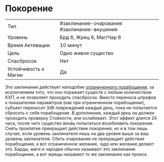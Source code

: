# Покорение

|                      |                                                           |
| -------------------- | --------------------------------------------------------- |
| Тип                  | #заклинание-очарования #заклинание-внушения  |
| Уровень              | Брд 6, Жрец 6, Маг/Чар 6                                  |
| Время Активации      | 10 минут                                                  |
| Цель                 | Одно живое существо                                       |
| Спасбросок           | Нет                                                       |
| Устойчивость к Магии | Да                                                        |

  Это заклинание действует наподобие [ограниченного порабощения](/spells/покорение-ограниченное.md), за исключением того, что оно поражает существ с любым количеством КХП, и не позволяет проходить спасбросок. Вместо переноса штрафов к показателям параметров (как при ограниченном порабощении), субъект переносит 3d6 повреждений каждый день, пока не попытается сбросить с себя порабощение. В дополнение, каждый день он должен проходить проверку Стойкости, или ослабевает. Этот эффект длится 24 часа, после чего существо вновь попытаться возобновить покорение. Снять проклятие прекращает действие покорения, но и в том лишь случае, если уровень заклинателя лишь на два уровня выше за ваш уровень заклинателя. Сбить очарование не прекращает действие порабощения, а вот ограниченное желание, чудо или желание делают это. Барды, маги и чародеи обычно называют это заклинание порабощение, а вот жрецы называют то же заклинание как происк.
